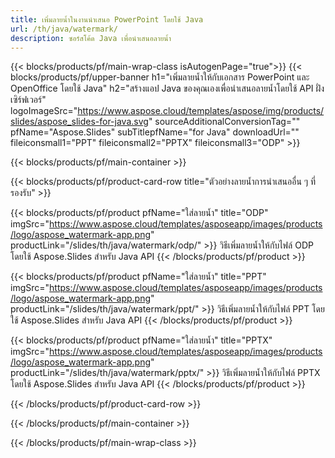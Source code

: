 ```yaml
---
title: เพิ่มลายน้ำในงานนำเสนอ PowerPoint โดยใช้ Java
url: /th/java/watermark/
description: ซอร์สโค้ด Java เพื่อนำเสนอลายน้ำ
---
```


{{< blocks/products/pf/main-wrap-class isAutogenPage="true">}}
{{< blocks/products/pf/upper-banner h1="เพิ่มลายน้ำให้กับเอกสาร PowerPoint และ OpenOffice โดยใช้ Java" h2="สร้างแอป Java ของคุณเองเพื่อนำเสนอลายน้ำโดยใช้ API ฝั่งเซิร์ฟเวอร์" logoImageSrc="https://www.aspose.cloud/templates/aspose/img/products/slides/aspose_slides-for-java.svg" sourceAdditionalConversionTag="" pfName="Aspose.Slides" subTitlepfName="for Java" downloadUrl="" fileiconsmall1="PPT" fileiconsmall2="PPTX" fileiconsmall3="ODP" >}}

{{< blocks/products/pf/main-container >}}

{{< blocks/products/pf/product-card-row title="ตัวอย่างลายน้ำการนำเสนออื่น ๆ ที่รองรับ" >}}

{{< blocks/products/pf/product pfName="ใส่ลายน้ำ" title="ODP" imgSrc="https://www.aspose.cloud/templates/asposeapp/images/products/logo/aspose_watermark-app.png" productLink="/slides/th/java/watermark/odp/" >}}
วิธีเพิ่มลายน้ำให้กับไฟล์ ODP โดยใช้ Aspose.Slides สำหรับ Java API
{{< /blocks/products/pf/product >}}

{{< blocks/products/pf/product pfName="ใส่ลายน้ำ" title="PPT" imgSrc="https://www.aspose.cloud/templates/asposeapp/images/products/logo/aspose_watermark-app.png" productLink="/slides/th/java/watermark/ppt/" >}}
วิธีเพิ่มลายน้ำให้กับไฟล์ PPT โดยใช้ Aspose.Slides สำหรับ Java API
{{< /blocks/products/pf/product >}}

{{< blocks/products/pf/product pfName="ใส่ลายน้ำ" title="PPTX" imgSrc="https://www.aspose.cloud/templates/asposeapp/images/products/logo/aspose_watermark-app.png" productLink="/slides/th/java/watermark/pptx/" >}}
วิธีเพิ่มลายน้ำให้กับไฟล์ PPTX โดยใช้ Aspose.Slides สำหรับ Java API
{{< /blocks/products/pf/product >}}



{{< /blocks/products/pf/product-card-row >}}

{{< /blocks/products/pf/main-container >}}
    
{{< /blocks/products/pf/main-wrap-class >}}